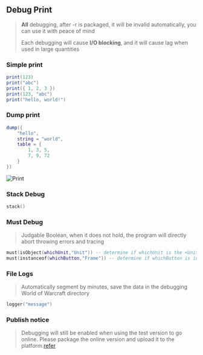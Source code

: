 ## Debug Print

> **All** debugging, after -r is packaged, it will be invalid automatically, you can use it with peace of mind
>
> Each debugging will cause **I/O blocking**, and it will cause lag when used in large quantities

### Simple print

```lua
print(123)
print("abc")
print({ 1, 2, 3 })
print(123, "abc")
print("hello, world!")
```

### Dump print

```lua
dump({
    "hello",
    string = "world",
    table = {
        1, 3, 5,
        7, 9, 72
    }
})
```

![Print](/assets/print.png)

### Stack Debug

```lua
stack()
```

### Must Debug

> Judgable Boolean, when it does not hold, the program will directly abort throwing errors and tracing

```lua
must(isObject(whichUnit,"Unit")) -- determine if whichUnit is the <Unit>
must(instanceof(whichButton,"Frame")) -- determine if whichButton is instance of <Frame>
```

### File Logs

> Automatically segment by minutes, save the data in the debugging World of Warcraft directory

```lua
logger("message")
```

### Publish notice

> Debugging will still be enabled when using the test version to go online. Please package the online version and upload
> it to the platform.[refer](/?p=other&n=pt)
